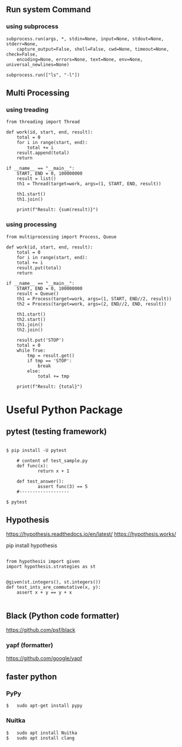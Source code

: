 ## Run system Command

### using  subprocess
```
subprocess.run(args, *, stdin=None, input=None, stdout=None, stderr=None, 
    capture_output=False, shell=False, cwd=None, timeout=None, check=False,
    encoding=None, errors=None, text=None, env=None,    universal_newlines=None)
    
subprocess.run(["ls", "-l"]) 
```
## Multi Processing

### using treading
```
from threading import Thread

def work(id, start, end, result):
	total = 0
	for i in range(start, end):
		total += i
	result.append(total)
	return

if __name__ == "__main__":
	START, END = 0, 100000000
	result = list()
	th1 = Thread(target=work, args=(1, START, END, result))

	th1.start()
	th1.join()

	print(f"Result: {sum(result)}")
```


### using processing

```
from multiprocessing import Process, Queue

def work(id, start, end, result):
	total = 0
	for i in range(start, end):
	total += i
	result.put(total)
	return

if __name__ == "__main__":
	START, END = 0, 100000000
	result = Queue()
	th1 = Process(target=work, args=(1, START, END//2, result))
	th2 = Process(target=work, args=(2, END//2, END, result))

	th1.start()
	th2.start()
	th1.join()
	th2.join()

	result.put('STOP')
	total = 0
	while True:
		tmp = result.get()
		if tmp == 'STOP':
			break
		else:
			total += tmp

	print(f"Result: {total}")

```

# Useful Python Package

## pytest  (testing framework)

```

$ pip install -U pytest

	# content of test_sample.py
	def func(x):
    		return x + 1

	def test_answer():
    		assert func(3) == 5
	#-------------------
	
$ pytest

```

## Hypothesis
https://hypothesis.readthedocs.io/en/latest/
https://hypothesis.works/

pip install hypothesis

```

from hypothesis import given
import hypothesis.strategies as st


@given(st.integers(), st.integers())
def test_ints_are_commutative(x, y):
    assert x + y == y + x
    
```


## Black  (Python code formatter)
https://github.com/psf/black

### yapf (formatter)
https://github.com/google/yapf



##  faster  python

###  PyPy
```
$   sudo apt-get install pypy
```

###  Nuitka

```
$   sudo apt install Nuitka
$   sudo apt install clang
```

